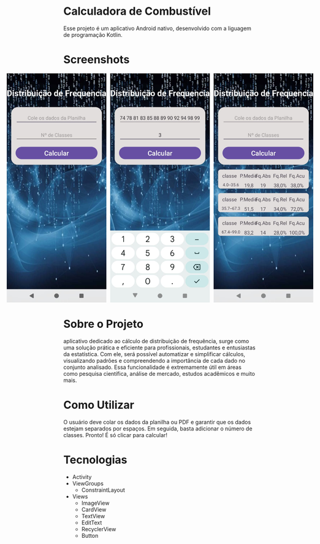 # Calculadora de Combustível

Esse projeto é um aplicativo Android nativo, desenvolvido com a liguagem de programação Kotlin. 

# Screenshots
<div style="display: flex; justify-content: center; gap: 10px;">
    <img src="https://github.com/douglasRondini/Distribui-ao_Frequencia/blob/master/app/src/main/res/drawable/image_3.jpeg?raw=true" width="260">
    <img src="https://github.com/douglasRondini/Distribui-ao_Frequencia/blob/master/app/src/main/res/drawable/image_2.jpeg?raw=true" width="260">
    <img src="https://github.com/douglasRondini/Distribui-ao_Frequencia/blob/master/app/src/main/res/drawable/image_1.jpeg?raw=true" width="260">
</div>

# Sobre o Projeto
aplicativo dedicado ao cálculo de distribuição de frequência, surge como uma solução prática e eficiente para profissionais, estudantes e entusiastas da estatística. Com ele, será possível automatizar e simplificar cálculos, visualizando padrões e compreendendo a importância de cada dado no conjunto analisado. Essa funcionalidade é extremamente útil em áreas como pesquisa científica, análise de mercado, estudos acadêmicos e muito mais.

# Como Utilizar 
O usuário deve colar os dados da planilha ou PDF e garantir que os dados estejam separados por espaços. Em seguida, basta adicionar o número de classes. Pronto! É só clicar para calcular!

# Tecnologias
- Activity
- ViewGroups
  - ConstraintLayout
- Views
  - ImageView
  - CardView
  - TextView
  - EditText
  - RecyclerView
  - Button
